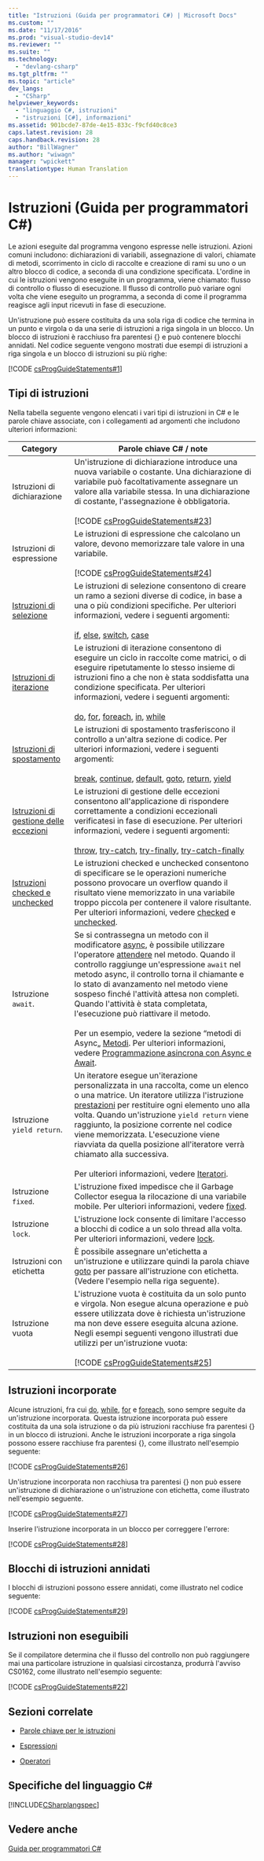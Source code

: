 ```yaml
---
title: "Istruzioni (Guida per programmatori C#) | Microsoft Docs"
ms.custom: ""
ms.date: "11/17/2016"
ms.prod: "visual-studio-dev14"
ms.reviewer: ""
ms.suite: ""
ms.technology: 
  - "devlang-csharp"
ms.tgt_pltfrm: ""
ms.topic: "article"
dev_langs: 
  - "CSharp"
helpviewer_keywords: 
  - "linguaggio C#, istruzioni"
  - "istruzioni [C#], informazioni"
ms.assetid: 901bcde7-87de-4e15-833c-f9cfd40c8ce3
caps.latest.revision: 28
caps.handback.revision: 28
author: "BillWagner"
ms.author: "wiwagn"
manager: "wpickett"
translationtype: Human Translation
---
```

# Istruzioni (Guida per programmatori C#)
Le azioni eseguite dal programma vengono espresse nelle istruzioni.  Azioni comuni includono: dichiarazioni di variabili, assegnazione di valori, chiamate di metodi, scorrimento in ciclo di raccolte e creazione di rami su uno o un altro blocco di codice, a seconda di una condizione specificata.  L'ordine in cui le istruzioni vengono eseguite in un programma, viene chiamato: flusso di controllo o flusso di esecuzione.  Il flusso di controllo può variare ogni volta che viene eseguito un programma, a seconda di come il programma reagisce agli input ricevuti in fase di esecuzione.  
  
 Un'istruzione può essere costituita da una sola riga di codice che termina in un punto e virgola o da una serie di istruzioni a riga singola in un blocco.  Un blocco di istruzioni è racchiuso fra parentesi {} e può contenere blocchi annidati.  Nel codice seguente vengono mostrati due esempi di istruzioni a riga singola e un blocco di istruzioni su più righe:  
  
 [!CODE [csProgGuideStatements#1](../CodeSnippet/VS_Snippets_VBCSharp/csProgGuideStatements#1)]  
  
## Tipi di istruzioni  
 Nella tabella seguente vengono elencati i vari tipi di istruzioni in C\# e le parole chiave associate, con i collegamenti ad argomenti che includono ulteriori informazioni:  
  
|Category|Parole chiave C\# \/ note|  
|--------------|-------------------------------|  
|Istruzioni di dichiarazione|Un'istruzione di dichiarazione introduce una nuova variabile o costante.  Una dichiarazione di variabile può facoltativamente assegnare un valore alla variabile stessa.  In una dichiarazione di costante, l'assegnazione è obbligatoria.<br /><br /> [!CODE [csProgGuideStatements#23](../CodeSnippet/VS_Snippets_VBCSharp/csProgGuideStatements#23)]|  
|Istruzioni di espressione|Le istruzioni di espressione che calcolano un valore, devono memorizzare tale valore in una variabile.<br /><br /> [!CODE [csProgGuideStatements#24](../CodeSnippet/VS_Snippets_VBCSharp/csProgGuideStatements#24)]|  
|[Istruzioni di selezione](../../../csharp/language-reference/keywords/selection-statements.md)|Le istruzioni di selezione consentono di creare un ramo a sezioni diverse di codice, in base a una o più condizioni specifiche.  Per ulteriori informazioni, vedere i seguenti argomenti:<br /><br /> [if](../../../csharp/language-reference/keywords/if-else.md), [else](../../../csharp/language-reference/keywords/if-else.md), [switch](../../../csharp/language-reference/keywords/switch.md), [case](../../../csharp/language-reference/keywords/switch.md)|  
|[Istruzioni di iterazione](../../../csharp/language-reference/keywords/iteration-statements.md)|Le istruzioni di iterazione consentono di eseguire un ciclo in raccolte come matrici, o di eseguire ripetutamente lo stesso insieme di istruzioni fino a che non è stata soddisfatta una condizione specificata.  Per ulteriori informazioni, vedere i seguenti argomenti:<br /><br /> [do](../../../csharp/language-reference/keywords/do.md), [for](../../../csharp/language-reference/keywords/for.md), [foreach](../../../csharp/language-reference/keywords/foreach-in.md), [in](../../../csharp/language-reference/keywords/foreach-in.md), [while](../../../csharp/language-reference/keywords/while.md)|  
|[Istruzioni di spostamento](../../../csharp/language-reference/keywords/jump-statements.md)|Le istruzioni di spostamento trasferiscono il controllo a un'altra sezione di codice.  Per ulteriori informazioni, vedere i seguenti argomenti:<br /><br /> [break](../../../csharp/language-reference/keywords/break.md), [continue](../../../csharp/language-reference/keywords/continue.md), [default](../../../csharp/language-reference/keywords/switch.md), [goto](../../../csharp/language-reference/keywords/goto.md), [return](../../../csharp/language-reference/keywords/return.md), [yield](../../../csharp/language-reference/keywords/yield.md)|  
|[Istruzioni di gestione delle eccezioni](../../../csharp/language-reference/keywords/exception-handling-statements.md)|Le istruzioni di gestione delle eccezioni consentono all'applicazione di rispondere correttamente a condizioni eccezionali verificatesi in fase di esecuzione.  Per ulteriori informazioni, vedere i seguenti argomenti:<br /><br /> [throw](../../../csharp/language-reference/keywords/throw.md), [try\-catch](../../../csharp/language-reference/keywords/try-catch.md), [try\-finally](../../../csharp/language-reference/keywords/try-finally.md), [try\-catch\-finally](../../../csharp/language-reference/keywords/try-catch-finally.md)|  
|[Istruzioni checked e unchecked](../../../csharp/language-reference/keywords/checked-and-unchecked.md)|Le istruzioni checked e unchecked consentono di specificare se le operazioni numeriche possono provocare un overflow quando il risultato viene memorizzato in una variabile troppo piccola per contenere il valore risultante.  Per ulteriori informazioni, vedere [checked](../../../csharp/language-reference/keywords/checked.md) e [unchecked](../../../csharp/language-reference/keywords/unchecked.md).|  
|Istruzione `await`.|Se si contrassegna un metodo con il modificatore [async](../../../csharp/language-reference/keywords/async.md), è possibile utilizzare l'operatore [attendere](../../../csharp/language-reference/keywords/await.md) nel metodo.  Quando il controllo raggiunge un'espressione `await` nel metodo async, il controllo torna il chiamante e lo stato di avanzamento nel metodo viene sospeso finché l'attività attesa non completi.  Quando l'attività è stata completata, l'esecuzione può riattivare il metodo.<br /><br /> Per un esempio, vedere la sezione “metodi di Async„ [Metodi](../../../csharp/programming-guide/classes-and-structs/methods.md).  Per ulteriori informazioni, vedere [Programmazione asincrona con Async e Await](../Topic/Asynchronous%20Programming%20with%20Async%20and%20Await%20\(C%23%20and%20Visual%20Basic\).md).|  
|Istruzione `yield return`.|Un iteratore esegue un'iterazione personalizzata in una raccolta, come un elenco o una matrice.  Un iteratore utilizza l'istruzione [prestazioni](../../../csharp/language-reference/keywords/yield.md) per restituire ogni elemento uno alla volta.  Quando un'istruzione `yield return` viene raggiunto, la posizione corrente nel codice viene memorizzata.  L'esecuzione viene riavviata da quella posizione all'iteratore verrà chiamato alla successiva.<br /><br /> Per ulteriori informazioni, vedere [Iteratori](../Topic/Iterators%20\(C%23%20and%20Visual%20Basic\).md).|  
|Istruzione `fixed`.|L'istruzione fixed impedisce che il Garbage Collector esegua la rilocazione di una variabile mobile.  Per ulteriori informazioni, vedere [fixed](../../../csharp/language-reference/keywords/fixed-statement.md).|  
|Istruzione `lock`.|L'istruzione lock consente di limitare l'accesso a blocchi di codice a un solo thread alla volta.  Per ulteriori informazioni, vedere [lock](../../../csharp/language-reference/keywords/lock-statement.md).|  
|Istruzioni con etichetta|È possibile assegnare un'etichetta a un'istruzione e utilizzare quindi la parola chiave [goto](../../../csharp/language-reference/keywords/goto.md) per passare all'istruzione con etichetta.  \(Vedere l'esempio nella riga seguente\).|  
|Istruzione vuota|L'istruzione vuota è costituita da un solo punto e virgola.  Non esegue alcuna operazione e può essere utilizzata dove è richiesta un'istruzione ma non deve essere eseguita alcuna azione.  Negli esempi seguenti vengono illustrati due utilizzi per un'istruzione vuota:<br /><br /> [!CODE [csProgGuideStatements#25](../CodeSnippet/VS_Snippets_VBCSharp/csProgGuideStatements#25)]|  
  
## Istruzioni incorporate  
 Alcune istruzioni, fra cui [do](../../../csharp/language-reference/keywords/do.md), [while](../../../csharp/language-reference/keywords/while.md), [for](../../../csharp/language-reference/keywords/for.md) e [foreach](../../../csharp/language-reference/keywords/foreach-in.md), sono sempre seguite da un'istruzione incorporata.  Questa istruzione incorporata può essere costituita da una sola istruzione o da più istruzioni racchiuse fra parentesi {} in un blocco di istruzioni.  Anche le istruzioni incorporate a riga singola possono essere racchiuse fra parentesi {}, come illustrato nell'esempio seguente:  
  
 [!CODE [csProgGuideStatements#26](../CodeSnippet/VS_Snippets_VBCSharp/csProgGuideStatements#26)]  
  
 Un'istruzione incorporata non racchiusa tra parentesi {} non può essere un'istruzione di dichiarazione o un'istruzione con etichetta,  come illustrato nell'esempio seguente.  
  
 [!CODE [csProgGuideStatements#27](../CodeSnippet/VS_Snippets_VBCSharp/csProgGuideStatements#27)]  
  
 Inserire l'istruzione incorporata in un blocco per correggere l'errore:  
  
 [!CODE [csProgGuideStatements#28](../CodeSnippet/VS_Snippets_VBCSharp/csProgGuideStatements#28)]  
  
## Blocchi di istruzioni annidati  
 I blocchi di istruzioni possono essere annidati, come illustrato nel codice seguente:  
  
 [!CODE [csProgGuideStatements#29](../CodeSnippet/VS_Snippets_VBCSharp/csProgGuideStatements#29)]  
  
## Istruzioni non eseguibili  
 Se il compilatore determina che il flusso del controllo non può raggiungere mai una particolare istruzione in qualsiasi circostanza, produrrà l'avviso CS0162, come illustrato nell'esempio seguente:  
  
 [!CODE [csProgGuideStatements#22](../CodeSnippet/VS_Snippets_VBCSharp/csProgGuideStatements#22)]  
  
## Sezioni correlate  
  
-   [Parole chiave per le istruzioni](../../../csharp/language-reference/keywords/statement-keywords.md)  
  
-   [Espressioni](../../../csharp/programming-guide/statements-expressions-operators/expressions.md)  
  
-   [Operatori](../../../csharp/programming-guide/statements-expressions-operators/operators.md)  
  
## Specifiche del linguaggio C\#  
 [!INCLUDE[CSharplangspec](../../../csharp/language-reference/keywords/includes/csharplangspec_md.md)]  
  
## Vedere anche  
 [Guida per programmatori C\#](../../../csharp/programming-guide/index.md)
